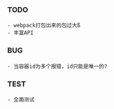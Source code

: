 ### TODO
    - webpack打包出来的包过大ß
    - 丰富API

### BUG
    - 当容器id为多个报错，id只能是唯一的?

### TEST
    - 全面测试